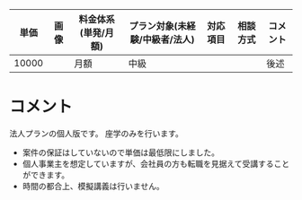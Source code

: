 |単価|画像|料金体系(単発/月額)|プラン対象(未経験/中級者/法人)|対応項目|相談方式|コメント|
|---|---|---|---|---|---|---|
|10000||月額|中級|||後述|

# コメント
法人プランの個人版です。
座学のみを行います。

- 案件の保証はしていないので単価は最低限にしました。
- 個人事業主を想定していますが、会社員の方も転職を見据えて受講することができます。
- 時間の都合上、模擬講義は行いません。
